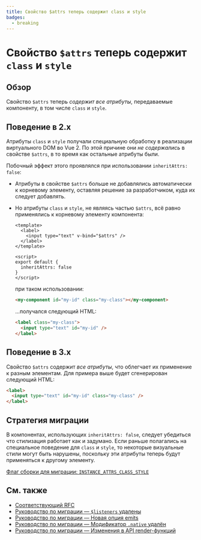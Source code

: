 ```yaml
---
title: Свойство $attrs теперь содержит class и style
badges:
  - breaking
---
```


# Свойство `$attrs` теперь содержит `class` и `style` <MigrationBadges :badges="$frontmatter.badges" />

## Обзор

Свойство `$attrs` теперь _содержит все атрибуты_, передаваемые компоненту, в том числе `class` и `style`.

## Поведение в 2.x

Атрибуты `class` и `style` получали специальную обработку в реализации виртуального DOM во Vue 2. По этой причине они _не содержались_ в свойстве `$attrs`, в то время как остальные атрибуты были.

Побочный эффект этого проявлялся при использовании `inheritAttrs: false`:

- Атрибуты в свойстве `$attrs` больше не добавлялись автоматически к корневому элементу, оставляя решение за разработчиком, куда их следует добавлять.
- Но атрибуты `class` и `style`, не являясь частью `$attrs`, всё равно применялись к корневому элементу компонента:

  ```vue
  <template>
    <label>
      <input type="text" v-bind="$attrs" />
    </label>
  </template>

  <script>
  export default {
    inheritAttrs: false
  }
  </script>
  ```

  при таком использовании:

  ```html
  <my-component id="my-id" class="my-class"></my-component>
  ```

  ...получался следующий HTML:

  ```html
  <label class="my-class">
    <input type="text" id="my-id" />
  </label>
  ```

## Поведение в 3.x

Свойство `$attrs` содержит _все атрибуты_, что облегчает их применение к разным элементам. Для примера выше будет сгенерирован следующий HTML:

```html
<label>
  <input type="text" id="my-id" class="my-class" />
</label>
```

## Стратегия миграции

В компонентах, использующих `inheritAttrs: false`, следует убедиться что стилизация работает как и задумано. Если раньше полагались на специальное поведение для `class` и `style`, то некоторые визуальные стили могут быть нарушены, поскольку эти атрибуты теперь будут применяться к другому элементу.

[Флаг сборки для миграции: `INSTANCE_ATTRS_CLASS_STYLE`](migration-build.md#конфигурация-совместимости)

## См. также

- [Соответствующий RFC](https://github.com/vuejs/rfcs/blob/master/active-rfcs/0031-attr-fallthrough.md)
- [Руководство по миграции — `$listeners` удалены](listeners-removed.md)
- [Руководство по миграции — Новая опция emits](emits-option.md)
- [Руководство по миграции — Модификатор `.native` удалён](v-on-native-modifier-removed.md)
- [Руководство по миграции — Изменения в API render-функций](render-function-api.md)
